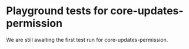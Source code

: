 # Playground tests for core-updates-permission
We are still awaiting the first test run for core-updates-permission.
